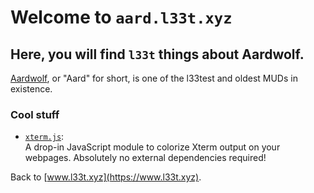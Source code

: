 # Welcome to <code>aard.l33t.xyz</code>

## Here, you will find <code>l33t</code> things about Aardwolf.

[Aardwolf](http://www.aardwolf.com), or "Aard" for short, is one of the l33test and oldest MUDs in existence.

### Cool stuff

- [<code>xterm.js</code>](https://www.l33t.xyz/xterm.js):  
    A drop-in JavaScript module to colorize Xterm output on your
    webpages. Absolutely no external dependencies required!

Back to [www.l33t.xyz](https://www.l33t.xyz).
